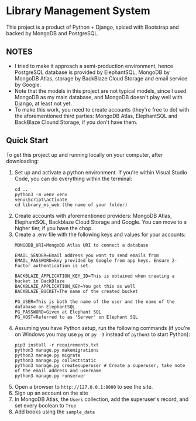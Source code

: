 # Library Management System

This project is a product of Python + Django, spiced with Bootstrap and backed by MongoDB and PostgreSQL.

## NOTES

* I tried to make it approach a semi-production environment, hence PostgreSQL database is provided by ElephantSQL, MongoDB by MongoDB Atlas, storage by BackBlaze Cloud Storage and email service by Google.
* Note that the models in this project are not typical models, since I used MongoDB as my main database, and MongoDB doesn't play well with Django, at least not yet.
* To make this work, you need to create accounts (they're free to do) with the aforementioned third parties: MongoDB Atlas, ElephantSQL and BackBlaze Clound Storage, if you don't have them.

## Quick Start
To get this project up and running locally on your computer, after downloading:
1. Set up and activate a python environment. If you're within Visual Studio Code, you can do everything within the terminal:
    ```
    cd ..
    python3 -m venv venv
    venv\Script\activate
    cd library_ms_web (the name of your folder) 
    ```
1. Create accounts with aforementioned providers: MongoDB Atlas, ElephantSQL, Backblaze Cloud Storage and Google. You can move to a higher tier, if you have the chop.
1. Create a .env file with the following keys and values for your accounts:
    ```
    MONGODB_URI=MongoDB Atlas URI to connect a database

    EMAIL_SENDER=Email address you want to send emails from
    EMAIL_PASSWORD=key provided by Google from app keys. Ensure 2-Factor authentication is set.

    BACKBLAZE_APPLICATION_KEY_ID=This is obtained when creating a bucket in BackBlaze
    BACKBLAZE_APPLICATION_KEY=You get this as well
    BACKBLAZE_BUCKET=The name of the created bucket

    PG_USER=This is both the name of the user and the name of the database on ElephantSQL
    PG_PASSWORD=Given at Elephant SQL
    PG_HOST=Referred to as 'Server' on Elephant SQL
    ```
1. Assuming you have Python setup, run the following commands (if you're on Windows you may use `py` or `py -3` instead of `python3` to start Python):
    ```
    pip3 install -r requirements.txt
    python3 manage.py makemigrations
    python3 manage.py migrate
    python3 manage.py collectstatic
    python3 manage.py createsuperuser # Create a superuser, take note of the email address and username
    python3 manage.py runserver
    ```
1. Open a browser to `http://127.0.0.1:8000` to see the site.
1. Sign up an account on the site
1. In MongoDB Atlas, the `Users` collection, add the superuser's record, and set every boolean to `True`
1. Add books using the `sample_data`
